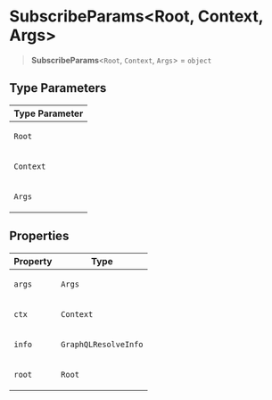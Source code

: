 # SubscribeParams\<Root, Context, Args\>

> **SubscribeParams**\<`Root`, `Context`, `Args`\> = `object`

## Type Parameters

<table>
<thead>
<tr>
<th>Type Parameter</th>
</tr>
</thead>
<tbody>
<tr>
<td>

`Root`

</td>
</tr>
<tr>
<td>

`Context`

</td>
</tr>
<tr>
<td>

`Args`

</td>
</tr>
</tbody>
</table>

## Properties

<table>
<thead>
<tr>
<th>Property</th>
<th>Type</th>
</tr>
</thead>
<tbody>
<tr>
<td>

<a id="args-1"></a> `args`

</td>
<td>

`Args`

</td>
</tr>
<tr>
<td>

<a id="ctx"></a> `ctx`

</td>
<td>

`Context`

</td>
</tr>
<tr>
<td>

<a id="info"></a> `info`

</td>
<td>

`GraphQLResolveInfo`

</td>
</tr>
<tr>
<td>

<a id="root-1"></a> `root`

</td>
<td>

`Root`

</td>
</tr>
</tbody>
</table>

